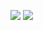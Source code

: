 ![](https://github-readme-stats.vercel.app/api?username=SetoSkins&show_icons=true&theme=dark&count_private=true)
![](https://github-readme-stats.vercel.app/api/top-langs/?username=SetoSkins&theme=dark&layout=compact)
